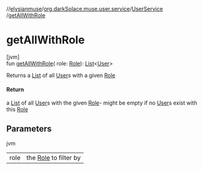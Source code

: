 //[elysianmuse](../../../index.md)/[org.darkSolace.muse.user.service](../index.md)/[UserService](index.md)
/[getAllWithRole](get-all-with-role.md)

# getAllWithRole

[jvm]\
fun [getAllWithRole](get-all-with-role.md)(
role: [Role](../../org.darkSolace.muse.user.model/-role/index.md)): [List](https://kotlinlang.org/api/latest/jvm/stdlib/kotlin.collections/-list/index.html)&lt;[User](
../../org.darkSolace.muse.user.model/-user/index.md)&gt;

Returns a [List](https://kotlinlang.org/api/latest/jvm/stdlib/kotlin.collections/-list/index.html) of
all [User](../../org.darkSolace.muse.user.model/-user/index.md)s with a
given [Role](../../org.darkSolace.muse.user.model/-role/index.md)

#### Return

a [List](https://kotlinlang.org/api/latest/jvm/stdlib/kotlin.collections/-list/index.html) of
all [User](../../org.darkSolace.muse.user.model/-user/index.md)s with the
given [Role](../../org.darkSolace.muse.user.model/-role/index.md)- might be empty if
no [User](../../org.darkSolace.muse.user.model/-user/index.md)s exist with
this [Role](../../org.darkSolace.muse.user.model/-role/index.md)

## Parameters

jvm

| | |
|---|---|
| role | the [Role](../../org.darkSolace.muse.user.model/-role/index.md) to filter by |
